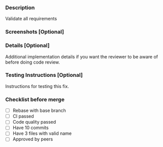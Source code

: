 ### Description
Validate all requirements

### Screenshots [Optional]

### Details [Optional]
Additional implementation details if you want the reviewer to be aware of before doing code review.

### Testing Instructions [Optional]
Instructions for testing this fix.

### Checklist before merge
- [ ] Rebase with base branch
- [ ] CI passed
- [ ] Code quality passed
- [ ] Have 10 commits
- [ ] Have 3 files with valid name
- [ ] Approved by peers
